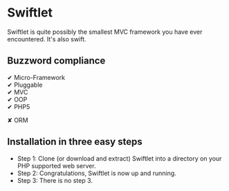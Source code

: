 Swiftlet
========

Swiftlet is quite possibly the smallest MVC framework you have ever encountered. It's also swift.


Buzzword compliance
-------------------

✔ Micro-Framework  
✔ Pluggable  
✔ MVC  
✔ OOP  
✔ PHP5  

✘ ORM  


Installation in three easy steps
--------------------------------

* Step 1: Clone (or download and extract) Swiftlet into a directory on your PHP supported web server.
* Step 2: Congratulations, Swiftlet is now up and running.
* Step 3: There is no step 3.
